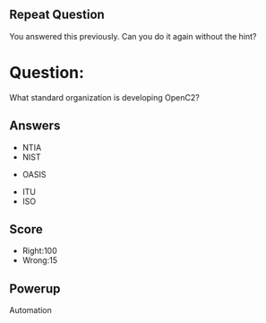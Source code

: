 ## Repeat Question
You answered this previously.
Can you do it again without the hint?

# Question:
What standard organization is developing OpenC2?

## Answers
- NTIA
- NIST
* OASIS
- ITU
- ISO


## Score
- Right:100
- Wrong:15

## Powerup
Automation
